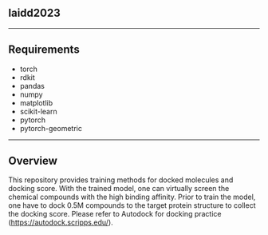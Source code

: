 ## laidd2023
----

## Requirements
- torch
- rdkit
- pandas
- numpy
- matplotlib
- scikit-learn
- pytorch
- pytorch-geometric

----

## Overview

This repository provides training methods for docked molecules and docking score. With the trained model, one can virtually screen the chemical compounds with the high binding affinity. 
Prior to train the model, one have to dock 0.5M compounds to the target protein structure to collect the docking score. Please refer to Autodock for docking practice (https://autodock.scripps.edu/). 


